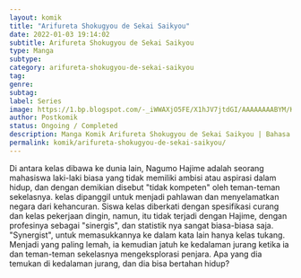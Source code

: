 ```yaml
---
layout: komik
title: "Arifureta Shokugyou de Sekai Saikyou"
date: 2022-01-03 19:14:02
subtitle: Arifureta Shokugyou de Sekai Saikyou
type: Manga
subtype: 
category: arifureta-shokugyou-de-sekai-saikyou
tag: 
genre: 
subtag: 
label: Series
image: https://1.bp.blogspot.com/-_iWWAXjO5FE/X1hJV7jtdGI/AAAAAAAABYM/KJdpqU4QnhoL46MWnRNo4M5Qs84T0MmUACLcBGAsYHQ/s72-c/1550832501-i286179.png
author: Postkomik
status: Ongoing / Completed
description: Manga Komik Arifureta Shokugyou de Sekai Saikyou | Bahasa Indonesia
permalink: komik/arifureta-shokugyou-de-sekai-saikyou/
---
```


Di antara kelas dibawa ke dunia lain, Nagumo Hajime adalah seorang mahasiswa laki-laki biasa yang tidak memiliki ambisi atau aspirasi dalam hidup, dan dengan demikian disebut "tidak kompeten" oleh teman-teman sekelasnya. kelas dipanggil untuk menjadi pahlawan dan menyelamatkan negara dari kehancuran. Siswa kelas diberkati dengan spesifikasi curang dan kelas pekerjaan dingin, namun, itu tidak terjadi dengan Hajime, dengan profesinya sebagai "sinergis", dan statistik nya sangat biasa-biasa saja. "Synergist", untuk memasukkannya ke dalam kata lain hanya kelas tukang. Menjadi yang paling lemah, ia kemudian jatuh ke kedalaman jurang ketika ia dan teman-teman sekelasnya mengeksplorasi penjara. Apa yang dia temukan di kedalaman jurang, dan dia bisa bertahan hidup?
